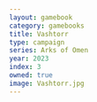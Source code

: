 ```yaml
---
layout: gamebook
category: gamebooks
title: Vashtorr
type: campaign
series: Arks of Omen
year: 2023
index: 3
owned: true
image: Vashtorr.jpg
---
```

